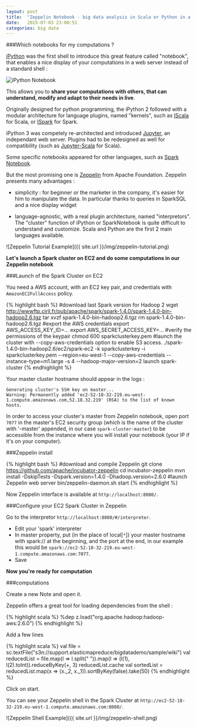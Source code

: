 ```yaml
---
layout: post
title:  "Zeppelin Notebook - big data analysis in Scala or Python in a notebook, and connection to a Spark cluster on EC2"
date:   2015-07-03 23:00:51
categories: big data
---
```


###Which notebooks for my computations ?

[iPython](http://ipython.org/notebook.html) was the first shell to introduce this great feature called "notebook", that enables a nice display of your computations in a web server instead of a standard shell :

![iPython Notebook](http://ipython.org/_images/9_home_fperez_prof_grants_1207-sloan-ipython_proposal_fig_ipython-notebook-specgram.png)

This allows you to **share your computations with others, that can understand, modify and adapt to their needs in live**.

Originally designed for python programming, the iPython 2 followed with a modular architecture for language plugins, named "kernels", such as [IScala](https://github.com/mattpap/IScala) for Scala, or [ISpark](https://github.com/tribbloid/ISpark) for Spark.

iPython 3 was competely re-architected and introduced [Jupyter](https://jupyter.org/), an independant web server. Plugins had to be redesigned as well for compatibility (such as [Jupyter-Scala](https://github.com/alexarchambault/jupyter-scala) for Scala).

Some specific notebooks appeared for other languages, such as [Spark Notebook](https://github.com/andypetrella/spark-notebook).

But the most promising one is [Zeppelin](http://zeppelin.incubator.apache.org/) from Apache Foundation. Zeppelin presents many advantages :

- simplicity : for beginner or the marketer in the company, it's easier for him to manipulate the data. In particular thanks to queries in SparkSQL and a nice display widget

- language-agnostic, with a real plugin architecture, named "interpretors". The "cluster" function of iPython or SparkNotebook is quite difficult to understand and customize. Scala and Python are the first 2 main languages available.

![Zeppelin Tutorial Example]({{ site.url }}/img/zeppelin-tutorial.png)

**Let's launch a Spark cluster on EC2 and do some computations in our Zeppelin notebook**

###Launch of the Spark Cluster on EC2

You need a AWS account, with an EC2 key pair, and credentials with `AmazonEC2FullAccess` policy.

{% highlight bash %}
#download last Spark version for Hadoop 2
wget http://wwwftp.ciril.fr/pub/apache/spark/spark-1.4.0/spark-1.4.0-bin-hadoop2.6.tgz
tar xvzf spark-1.4.0-bin-hadoop2.6.tgz
rm spark-1.4.0-bin-hadoop2.6.tgz
#export the AWS credentials
export AWS_ACCESS_KEY_ID=...
export AWS_SECRET_ACCESS_KEY=...
#verify the permissions of the keypair
chmod 600 sparkclusterkey.pem
#launch the cluster with --copy-aws-credentials option to enable S3 access.
./spark-1.4.0-bin-hadoop2.6/ec2/spark-ec2 -k sparkclusterkey -i sparkclusterkey.pem --region=eu-west-1 --copy-aws-credentials --instance-type=m1.large -s 4 --hadoop-major-version=2 launch spark-cluster
{% endhighlight %}

Your master cluster hostname should appear in the logs :

    Generating cluster's SSH key on master...
    Warning: Permanently added 'ec2-52-18-32-219.eu-west-1.compute.amazonaws.com,52.18.32.219' (RSA) to the list of known hosts.

In order to access your cluster's master from Zeppelin notebook, open port `7077` in the master's EC2 security group (which is the name of the cluster with '-master' appended, in our case `spark-cluster-master`) to be accessible from the instance where you will install your notebook (your IP if it's on your computer).

###Zeppelin install

{% highlight bash %}
#download and compile Zeppelin
git clone https://github.com/apache/incubator-zeppelin
cd incubator-zeppelin
mvn install -DskipTests -Dspark.version=1.4.0 -Dhadoop.version=2.6.0
#launch Zeppelin web server
bin/zeppelin-daemon.sh start
{% endhighlight %}

Now Zeppelin interface is available at `http://localhost:8080/`.

###Configure your EC2 Spark Cluster in Zeppelin

Go to the interpretor `http://localhost:8080/#/interpreter`.

- Edit your 'spark' interpreter
- In master property, put (in the place of local[`*`]) your master hostname with spark:// at the beginning, and the port at the end, in our example this would be `spark://ec2-52-18-32-219.eu-west-1.compute.amazonaws.com:7077`.
- Save

**Now you're ready for computation**

###computations

Create a new Note and open it.

Zeppelin offers a great tool for loading dependencies from the shell :

{% highlight scala %}
%dep
z.load("org.apache.hadoop:hadoop-aws:2.6.0")
{% endhighlight %}

Add a few lines

{% highlight scala %}
val file = sc.textFile("s3n://support.elasticmapreduce/bigdatademo/sample/wiki")
val reducedList = file.map(l => l.split(" ")).map(l => (l(1), l(2).toInt)).reduceByKey(_+_, 3)
reducedList.cache
val sortedList = reducedList.map(x => (x._2, x._1)).sortByKey(false).take(50)
{% endhighlight %}

Click on start.

You can see your Zeppelin shell in the Spark Cluster at `http://ec2-52-18-32-219.eu-west-1.compute.amazonaws.com:8080/`.

![Zeppelin Shell Example]({{ site.url }}/img/zeppelin-shell.png)
